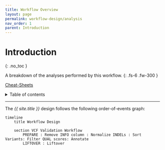 ```yaml
---
title: Workflow Overview
layout: page
permalink: workflow-design/analysis
nav_order: 1
parent: Introduction
---
```


# Introduction
{: .no_toc }

A breakdown of the analyses performed by this workflow.
{: .fs-6 .fw-300 }

<a href="{{ site.baseurl }}/cheat-sheets/quickstart">
  <p class="label label-yellow">Cheat-Sheets</p>
</a>

<details markdown="block">
  <summary>
    Table of contents
  </summary>
  {: .text-delta }
1. TOC
{:toc}
</details>

---

The <i>{{ site.title }}</i> design follows the following order-of-events graph:

```mermaid
timeline
    title Workflow Design

    section VCF Validation Workflow
        PREPARE : Remove INFO column : Normalize INDELs : Sort Variants: Filter QUAL scores: Annotate
        LIFTOVER : Liftover
```